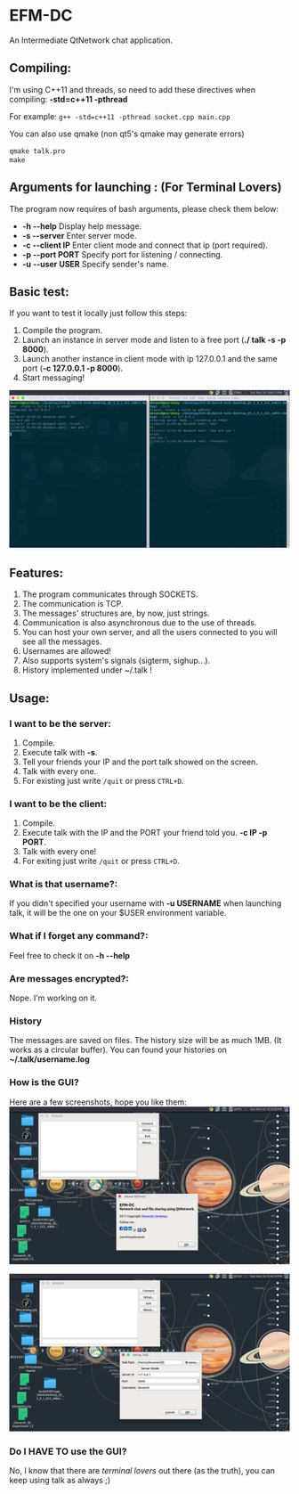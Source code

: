 # EFM-DC
An Intermediate QtNetwork chat application. 

## Compiling:

   I'm using C++11 and threads, so need to add these directives when compiling: **-std=c++11 -pthread**
   
   For example:
   `g++ -std=c++11 -pthread socket.cpp main.cpp`

   You can also use qmake (non qt5's qmake may generate errors)
   ```
   qmake talk.pro
   make
   ``` 

## Arguments for launching : (For Terminal Lovers)

The program now requires of bash arguments, please check them below:

* **-h --help**
  Display help message.
* **-s --server**
  Enter server mode.
* **-c --client IP**
  Enter client mode and connect that ip (port required).
* **-p --port PORT**
  Specify port for listening / connecting.
* **-u --user USER**
  Specify sender's name.


## Basic test:

If you want to test it locally just follow this steps:

1. Compile the program.
1. Launch an instance in server mode and listen to a free port (**./ talk -s -p 8000**).
1. Launch another instance in client mode with ip 127.0.0.1 and the same port (**-c 127.0.0.1 -p 8000**).
1. Start messaging!

![Screenshot](https://github.com/varshneydevansh/EFM-DC/blob/master/EFM-DC%20terminal/Screenshot%20from%202017-11-26%2021-04-13.png)

## Features:

1. The program communicates through SOCKETS.
2. The communication is TCP.
3. The messages' structures are, by now, just strings.
4. Communication is also asynchronous due to the use of threads.
5. You can host your own server, and all the users connected to you will see all the messages.
6. Usernames are allowed!
7. Also supports system's signals (sigterm, sighup...).
8. History implemented under ~/.talk !

## Usage:

### I want to be the server:
1. Compile.
2. Execute talk with **-s**.
3. Tell your friends your IP and the port talk showed on the screen.
4. Talk with every one.
4. For existing just write `/quit` or press `CTRL+D`.

### I want to be the client:
1. Compile.
2. Execute talk with the IP and the PORT your friend told you. **-c IP -p PORT**.
3. Talk with every one!
4. For exiting just write `/quit` or press `CTRL+D`.

### What is that username?:
If you didn't specified your username with **-u USERNAME** when launching talk, 
it will be the one on your $USER environment variable.

### What if I forget any command?:
Feel free to check it on **-h --help**

### Are messages encrypted?:
Nope. I'm working on it.

### History
The messages are saved on files. The history size will be as much 1MB. (It works as a circular buffer). 
You can found your histories on **~/.talk/username.log**

### How is the GUI?
Here are a few screenshots, hope you like them:
![Main window](https://github.com/varshneydevansh/EFM-DC/blob/master/EFM-DC%20GUI/Screenshot%20from%202017-11-26%2021-23-10.png)

![Setup dialog](https://github.com/varshneydevansh/EFM-DC/blob/master/EFM-DC%20GUI/Screenshot%20from%202017-11-26%2020-34-19.png)


### Do I HAVE TO use the GUI?
No, I know that there are *terminal lovers* out there (as the truth), you can keep using talk as always ;)
